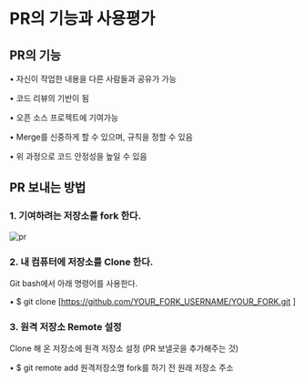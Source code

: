# PR의 기능과 사용평가
## PR의 기능

• 자신이 작업한 내용을 다른 사람들과 공유가 가능

• 코드 리뷰의 기반이 됨

• 오픈 소스 프로젝트에 기여가능

• Merge를 신중하게 할 수 있으며, 규칙을 정할 수 있음

• 위 과정으로 코드 안정성을 높일 수 있음

## PR 보내는 방법

### 1. 기여하려는 저장소를 fork 한다.

![pr](https://user-images.githubusercontent.com/112995660/202906629-1bacc163-739a-46d8-b6b6-b94c240528fd.png)

### 2. 내 컴퓨터에 저장소를 Clone 한다.
Git bash에서 아래 명령어를 사용한다.

• $ git clone [https://github.com/YOUR_FORK_USERNAME/YOUR_FORK.git ]

### 3. 원격 저장소 Remote 설정
Clone 해 온 저장소에 원격 저장소 설정 (PR 보낼곳을 추가해주는 것)

• $ git remote add 원격저장소명 fork를 하기 전 원래 저장소 주소
